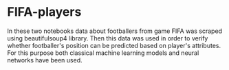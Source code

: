 # FIFA-players
In these two notebooks data about footballers from game FIFA was scraped using beautifulsoup4 library. Then this data was used in order to verify whether footballer's position can be predicted based on player's attributes. For this purpose both classical machine learning models and neural networks have been used.
